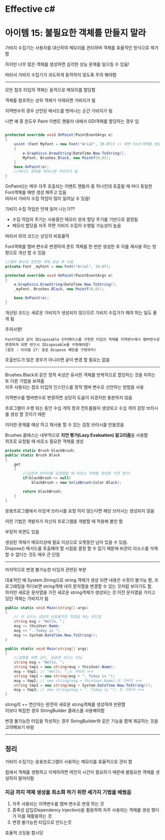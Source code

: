 # Effective c# 

# 아이템 15: 불필요한 객체를 만들지 말라

가비지 수집기는 사용자를 대신하여 메모리를 관리하며 객체를 효율적인 방식으로 제거 함  

하지만 너무 많은 객체를 생성하면 심각한 성능 문제를 일으킬 수 있음!

따라서 가비지 수집기가 과도하게 동작하지 않도록 주의 해야함

-------------------

모든 참조 타입의 객체는 동적으로 메모리를 할당함

객체를 참조하는 상위 객체가 삭제되면 가비지가 됨

지역변수의 경우 선언된 메서드를 벗어나는 순간 가비지가 됨

나쁜 예 중 윈도우 Paint 이벤트 핸들러 내에서 GDI객체를 할당하는 경우 임

```c#

protected override void OnPaint(PaintEventArgs e)
{
    usint (Font MyFont = new Font("Arial", 10.0f)) // 매번 Font객체를 생성 
    {
        e.Graphiccs.DrawString(DateTime.Now.ToString(),
        MyFont, Brushes.Black, new Pointf(0,0));
    }
    base.OnPaint(e);
    //메서드 영역을 벗어나면 가비지가 됨
}
```

OnPaint()는 매우 자주 호출되는 이벤트 핸들러 중 하나인데 호출될 때 마다 동일한 Font객체를 매번 생성 해주고 있음  
따라서 가비지 수집 작업이 많이 일어날 수 있음!

가비지 수집 작업은 언제 일어 나는가??  

- 수집 작업의 주기는 사용중인 메모리 양과 할당 주기를 기반으로 결정됨  
- 메모리 할당을 자주 하면 가비지 수집이 수행될 가능성이 높음

따라서 위의 코드는 상당히 비효율적

Font객체를 멤버 변수로 변경하여 폰트 객체를  한 번만 생성한 후 이를 재사용 하는 방향으로 개선 할 수 있음

```c#
//멤버 변수로 한번만 객체 생성 후 사용
private Font _myFont = new Font("Arial", 10.0f);

protected override void OnPaint(PaintEventArgs e)
{
    e.Graphiccs.DrawString(DateTime.Now.ToString(),
    _myFont, Brushes.Black, new Pointf(0,0));    

    base.OnPaint(e);
}
```

개선된 코드는 새로운 가비지가 생성되지 않으므르 가비지 수집가가 해야 하는 일도 줄게 됨

주의사항! 

    Font타입과 같이 IDisposable 인터페이스를 구현한 타입의 객체를 지역변수에서 맴버변수로 변경하게 되면 반드시 IDisposable을 구현해야함! 
    (참조 : 아이템 17: 표준 Dispose 패턴을 구현하라)


호출빈도가 많은 경우가 아니라면 굳이 변경 할 필요는 없음

-----------------------

Brushes.Black과 같은 정적 속성은 유사한 객체를 반복적으로 할당하는 것을 피하는 또 다른 기법을 보여줌  
자주 사용되는 참조 타입의 인스턴스를 정적 멤버 변수로 선언하는 방법을 사용

지역변수를 멤버변수로 변경하면 상당히 도움이 되겠지만 충분하지 않음

프로그램이 수행 되는 동안 수십 개의 창과 컨트롤들이 생성되고 수십 개의 검정 브러시를 생성 할 것이기 때문

이러한 문제를 예상 하고 재사용 할 수 있는 검정 브러시를 만들었음 

Brushes 클래스는 내부적으로 **지연 평가(Lazy Evaluation) 알고리즘**을 사용함  
최초로 요청될 때 비로소 필요한 객체를 생성

```c#
private static Brush blackBrush;
public static Brush Black
{
    get
    {
        //검정색 브러쉬를 요청했을 때 비로소 객체를 생성함 지연 평가!
        if(blackBrush == null) 
            blackBrush = new SolidBrush(Color.Black);

        return blackBrush;
    }
}
```

응용프로그램에서 라임색 브러시를 요청 하지 않는다면 해당 브러시는 생성되지 않음


이런 기법은 개발자가 자신의 프로그램을 개발할 때 적용해 볼만 함


부정적 측면도 있음

생성된 객체가 메모리상에 필요 이상으로 오랫동안 남아 있을 수 있음.  
Dispose() 메서드를 호출해야 할 시점을 결정 할 수 없기 때문에 비관리 리소스를 삭제 할 수 없다는 것도 매우 큰 단점

-----------------------

마지막으로 변경 불가능한 타입과 관련된 부분

대표적인 예 System.String으로 string 객체가 생성 되면 내용은 수정이 불가능 함, 프로그래밍을 하다보면 string객체 내의 문자열을 변경할 수 있는 것처럼 보이기도 함.  
하지만 새로운 문자열을 가진 새로운 string객체가 생성되는 것 이전 문자열을 가지고 있던 객체는 가비지가 됨

```c#
public static void Main(string[] args)
{
    // 이 코드는 상당히 비효율적인 작업을 하는 코드임
    string msg = "Hello, ";
    msg += thisUser.Name;
    msg += ". Today is ";
    msg += System.DateTime.Now.ToString();
}
```

```c#
public static void Main(string[] args)
{
    //설명을 위한 코드, 유효한 코드는 아님
    string msg = "Hello, ";
    string tmp1 = new string(msg + thisUser.Name);
    msg = tmp1; // "Hello, ";는 가비지 ㅂㅂ
    string tmp2 = new string(msg + ". Today is ");
    msg = tmp2; // new string(msg + thisUser.Name);도 가비지 ㅂㅂ
    string tmp3 = new string(msg + System.DateTime.Now.ToString());
    msg = tmp3; // new string(msg + ". Today is "); 도 가비지 ㅂㅂ
}
```
string의 += 연산자는 완전히 새로운 string객체를 생성하여 반환함   
이보다 복잡한 경우 StringBuilder 클래스를 사용해야함

변경 불가능한 타입을 작성하는 경우 StringBuilder와 같은 기능을 함께 제공하는 것을 고려해보기 바람

----------------------------
## 정리

가비지 수집기는 응용프로그램이 사용하는 메모리를 효율적으로 관리 함 

힙에서 객체를 생헝하고 삭제하려면 여전히 시간이 필요하기 때문에 불필요한 객체를 생성하지 말아야함

### 지금 까지 객체 생성을 최소화 하기 위한 세가지 기법을 배웠음

1. 자주 사용되는 지역변수를 멤버 변수로 변경 하는 것
2. 종족성 삽입(Dependency Injection)을 활용하여 자주 사용되는 객체를 생성 했다가 이를 재활용하는 것
3. 변경 불가능한 타입으로 만드는것

효율적 코딩을 합시당